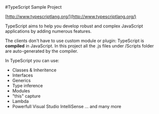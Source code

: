 ﻿#TypeScript Sample Project

[http://www.typescriptlang.org/](http://www.typescriptlang.org/)

TypeScript aims to help you develop robust and complex JavaScript applications by adding numerous features. 

The clients don't have to use custom module or plugin: TypeScript is **compiled** in JavaScript. In this project all the .js files under /Scripts folder are auto-generated by the compiler.

In TypeScript you can use:
- Classes & Inheritence
- Interfaces
- Generics
- Type inference
- Modules
- "this" capture
- Lambda
- Powerfull Visual Studio IntelliSense 
... and many more
 